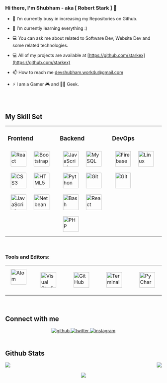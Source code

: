 ### Hi there, I'm Shubham - aka [ Robert Stark ] 👋

- 🔭 I’m currently busy in increasing my Repositories on Github.
  
- 🌱 I’m currently learning everything :)
  
- 💻 You can ask me about related to Software Dev, Website Dev and some related technologies.
  
- 💻 All of my projects are available at [https://github.com/starkex](https://github.com/starkex)  
  
- 📫 How to reach me devshubham.work4u@gmail.com  
  
- ⚡ I am a Gamer 🎮 and 👨‍💻 Geek.

<br />
 
<br />

## My Skill Set  
<table><tr><td valign="top" width="30%">

### Frontend  
<div >  
<img style="margin: 10px" src="https://devicons.github.io/devicon/devicon.git/icons/react/react-original-wordmark.svg" alt="React" height="50" />  
<img style="margin: 10px" src="https://devicons.github.io/devicon/devicon.git/icons/bootstrap/bootstrap-plain.svg" alt="Bootstrap" height="50" />  
<img style="margin: 10px" src="https://devicons.github.io/devicon/devicon.git/icons/css3/css3-original-wordmark.svg" alt="CSS3" height="50" />  
<img style="margin: 10px" src="https://devicons.github.io/devicon/devicon.git/icons/html5/html5-original-wordmark.svg" alt="HTML5" height="50" />  
<img style="margin: 10px" src="https://devicons.github.io/devicon/devicon.git/icons/javascript/javascript-original.svg" alt="JavaScript" height="50" />  
<img style="margin: 10px" src="https://upload.wikimedia.org/wikipedia/commons/thumb/9/98/Apache_NetBeans_Logo.svg/888px-Apache_NetBeans_Logo.svg.png" alt="Netbeans" height="50" />   
</div>
</td>

<td valign="top" width="30%">
  
### Backend  
<div >  
<img style="margin: 10px" src="https://devicons.github.io/devicon/devicon.git/icons/javascript/javascript-original.svg" alt="JavaScript" height="50" />  
<img style="margin: 10px" src="https://www.vectorlogo.zone/logos/mysql/mysql-ar21.svg" alt="MySQL" height="50" />  
<img style="margin: 10px" src="https://devicons.github.io/devicon/devicon.git/icons/python/python-original.svg" alt="Python" height="50" />  
<img style="margin: 10px" src="https://www.vectorlogo.zone/logos/git-scm/git-scm-icon.svg" alt="Git" height="50" />  
<img style="margin: 10px" src="https://www.vectorlogo.zone/logos/gnu_bash/gnu_bash-icon.svg" alt="Bash" height="50" />  
<img style="margin: 10px" src="https://devicons.github.io/devicon/devicon.git/icons/react/react-original-wordmark.svg" alt="React" height="50" />  
<img style="margin: 10px" src="https://www.php.net//images/logos/new-php-logo.svg" alt="PHP" height="50" />  
</div>
</td>

<td valign="top" width="30%">
  
### DevOps  
<div >  
<img style="margin: 10px" src="https://www.vectorlogo.zone/logos/firebase/firebase-icon.svg" alt="Firebase" height="50" />  
<img style="margin: 10px" src="https://devicons.github.io/devicon/devicon.git/icons/linux/linux-original.svg" alt="Linux" height="50" />  
<img style="margin: 10px" src="https://www.vectorlogo.zone/logos/git-scm/git-scm-icon.svg" alt="Git" height="50" />  
</div>
</td>
</tr>

</table>  

<br/> 

### Tools and Editors:
<table>
<tr>
  
<td valign="top" width="10%">
<div >  
<img style="margin: 10px" src="https://encrypted-tbn0.gstatic.com/images?q=tbn%3AANd9GcTNqpqyWlb2T-rKGhWyLAUdlMIRsov6dx7B0iqQbkUo3AUoTz2xac1r4mYiaDzDg7eYfxCQOYY1uzg5gE1X-_PGkBKoWVCG43-dwQ&usqp=CAU&ec=45707744" alt="Atom" height="50" />  
  </div>
  </td>
  
<td valign="top" width="10%">
<div>
<img style="margin: 20px" src="https://img.icons8.com/fluent/2x/visual-studio-code-2019.png" alt="Visual Studio Code" height="50" />  
 </div>
  </td>

<td valign="top" width="10%">  
<div>
<img style="margin: 20px" src="https://img.icons8.com/material-rounded/72/github.png" alt="GitHub" height="50" />
 </div>
  </td>
  
<td valign="top" width="10%"> 
  <div>
<img style="margin: 20px" src="https://www.flaticon.com/svg/static/icons/svg/446/446969.svg" alt="Terminal" height="50" />
 </div>
  </td>

<td valign="top" width="10%">
<div>
<img style="margin: 20px" src="https://seeklogo.com/images/P/pycharm-logo-51B1427388-seeklogo.com.png" alt="PyCharm" height="50" />
 </div>
  </td>
  
</tr>
</table>  

<br/> 

## Connect with me  
<div align="center">

<a href="https://github.com/starkex" target="_blank">
<img src=https://img.shields.io/badge/github-%2324292e.svg?&style=for-the-badge&logo=github&logoColor=white alt=github style="margin-bottom: 5px;" />
</a>
<a href="https://twitter.com/RobertS55592450?s=08" target="_blank">
<img src=https://img.shields.io/badge/twitter-%2300acee.svg?&style=for-the-badge&logo=twitter&logoColor=white alt=twitter style="margin-bottom: 5px;" />
</a>
<a href="https://www.instagram.com/r3tro.shelby/" target="_blank">
<img src=https://img.shields.io/badge/instagram-%23000000.svg?&style=for-the-badge&logo=instagram&logoColor=white alt=instagram style="margin-bottom: 5px;" />
</a>  
</div>  
  

<br/> 

## Github Stats  
<div style='justify-content:space-between;display:flex;flex-direction' >
<img src="https://github-readme-stats.vercel.app/api?username=starkex&theme=gruvbox&show_icons=true" align="center" />
<img src="https://github-readme-stats.vercel.app/api/top-langs/?username=starkex&layout=compact" align="center" />  
</div>
<br/>  

<div align="center">
<img src="https://komarev.com/ghpvc/?username=starkex&&style=flat-square" align="center" />
</div>  
<br />

[website]: https://devshubham.me
[twitter]: https://twitter.com/RobertS55592450?s=08
[instagram]: https://www.instagram.com/r3tro.shelby/


